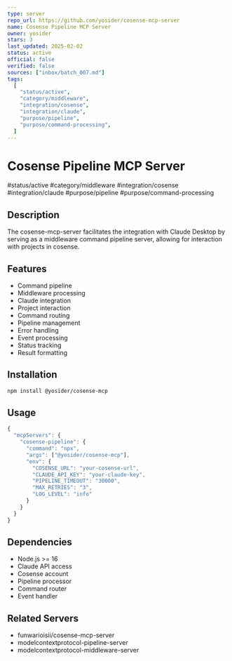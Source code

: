 ```yaml
---
type: server
repo_url: https://github.com/yosider/cosense-mcp-server
name: Cosense Pipeline MCP Server
owner: yosider
stars: 3
last_updated: 2025-02-02
status: active
official: false
verified: false
sources: ["inbox/batch_007.md"]
tags:
  [
    "status/active",
    "category/middleware",
    "integration/cosense",
    "integration/claude",
    "purpose/pipeline",
    "purpose/command-processing",
  ]
---
```


# Cosense Pipeline MCP Server

#status/active #category/middleware #integration/cosense #integration/claude #purpose/pipeline #purpose/command-processing

## Description

The cosense-mcp-server facilitates the integration with Claude Desktop by serving as a middleware command pipeline server, allowing for interaction with projects in cosense.

## Features

- Command pipeline
- Middleware processing
- Claude integration
- Project interaction
- Command routing
- Pipeline management
- Error handling
- Event processing
- Status tracking
- Result formatting

## Installation

```bash
npm install @yosider/cosense-mcp
```

## Usage

```javascript
{
  "mcpServers": {
    "cosense-pipeline": {
      "command": "npx",
      "args": ["@yosider/cosense-mcp"],
      "env": {
        "COSENSE_URL": "your-cosense-url",
        "CLAUDE_API_KEY": "your-claude-key",
        "PIPELINE_TIMEOUT": "30000",
        "MAX_RETRIES": "3",
        "LOG_LEVEL": "info"
      }
    }
  }
}
```

## Dependencies

- Node.js >= 16
- Claude API access
- Cosense account
- Pipeline processor
- Command router
- Event handler

## Related Servers

- funwarioisii/cosense-mcp-server
- modelcontextprotocol-pipeline-server
- modelcontextprotocol-middleware-server
